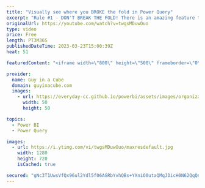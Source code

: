 ```yaml
---
title: "Visually see where you BROKE the fold in Power Query"
excerpt: "Rule #1 - DON'T BREAK THE FOLD! There is an amazing feature that lets you see where this fold was broken, and I'm guessing you didn't even know it was there!  Adam shows you where to go.  Query plan for Power Query (Preview) https://learn.microsoft.com/power-query/query-plan  📢 Become a member: https://guyinacu.be/membership"
originalUrl: https://youtube.com/watch?v=twgsMDuwOuo
type: video
price: Free
length: PT3M36S
publishedDateTime: 2023-03-23T15:00:39Z
heat: 51

featuredContent: "<iframe width=\"800\" height=\"500\" frameborder=\"0\" src=\"https://www.youtube.com/embed/twgsMDuwOuo\" allow=\"accelerometer; autoplay; encrypted-media; gyroscope; picture-in-picture\" allowfullscreen></iframe>"

provider:
  name: Guy in a Cube
  domain: guyinacube.com
  images:
    - url: https://everyday-cc.github.io/powerbi/assets/images/organizations/guyinacube.com-50x50.jpg
      width: 50
      height: 50

topics:
  - Power BI
  - Power Query

images:
  - url: https://i.ytimg.com/vi/twgsMDuwOuo/maxresdefault.jpg
    width: 1280
    height: 720
    isCached: true

secured: "gNc3T1UwsVfQx96ul2Ydl5f06AGRbYvhQBs+YXniO0utaQMqJDicH0N62QqQn631ByajlealJ0OwMD9ZhIUqqoSzeE66mhcu507JAxFKj3q5LCbhVrK6omhMb5IAU7tpnahjPWvdk3CWHQN4gHKOp9Xj+GjzV07TmgY+Jlh3p4DffPk/NR978loNgz5khtUs/93YKQM4Y1rUJ+lUXzjhTRLPU0+uoPqDK19nv5QyF0XxREuB+7PyUeYKXvd4v8uQHpkdJ9nwgzwamlELDqkdxdAvkDndjtZLeiv9qacihNw0tTac+yoWo/LfYFcYC1AaFTlW80OZNoy8r2BG5NRjBTric5HQ+X3tWV9o+CviyoHbxqNNQAFrv62XrwzwD7HmxjnWafxW+BXte3tNvAgWzDn0zvsVjV6/JqrGfGlvFQw=;mZdyYw8i8LDoTHq6frLolg=="
---
```


